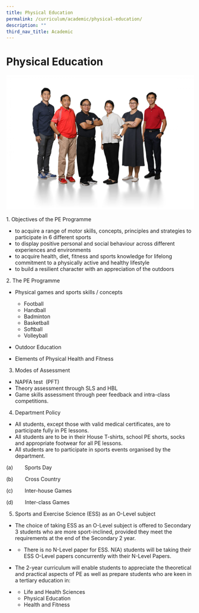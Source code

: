 ```yaml
---
title: Physical Education
permalink: /curriculum/academic/physical-education/
description: ""
third_nav_title: Academic
---
```

# **Physical Education**

![](/images/Physical-Education-1536x1097.jpg)

1\.  Objectives of the PE Programme

*   to acquire a range of motor skills, concepts, principles and strategies to participate in 6 different sports
*   to display positive personal and social behaviour across different experiences and environments
*   to acquire health, diet, fitness and sports knowledge for lifelong commitment to a physically active and healthy lifestyle
*   to build a resilient character with an appreciation of the outdoors

2\.  The PE Programme

*   Physical games and sports skills / concepts 
	*   Football
    *   Handball
    *   Badminton
    *   Basketball
    *   Softball
    *   Volleyball

*   Outdoor Education
*   Elements of Physical Health and Fitness

3.  Modes of Assessment

*   NAPFA test  (PFT)
*   Theory assessment through SLS and HBL
*   Game skills assessment through peer feedback and intra-class competitions.

4.  Department Policy

*   All students, except those with valid medical certificates, are to participate fully in PE lessons.
*   All students are to be in their House T-shirts, school PE shorts, socks and appropriate footwear for all PE lessons.
*   All students are to participate in sports events organised by the department.

(a)        Sports Day

(b)        Cross Country

(c)        Inter-house Games

(d)        Inter-class Games

5.  Sports and Exercise Science (ESS) as an O-Level subject

*   The choice of taking ESS as an O-Level subject is offered to Secondary 3 students who are more sport-inclined, provided they meet the requirements at the end of the Secondary 2 year.

*   *   There is no N-Level paper for ESS. N(A) students will be taking their ESS O-Level papers concurrently with their N-Level Papers.

*   The 2-year curriculum will enable students to appreciate the theoretical and practical aspects of PE as well as prepare students who are keen in a tertiary education in:

*   *   Life and Health Sciences
    *   Physical Education
    *   Health and Fitness